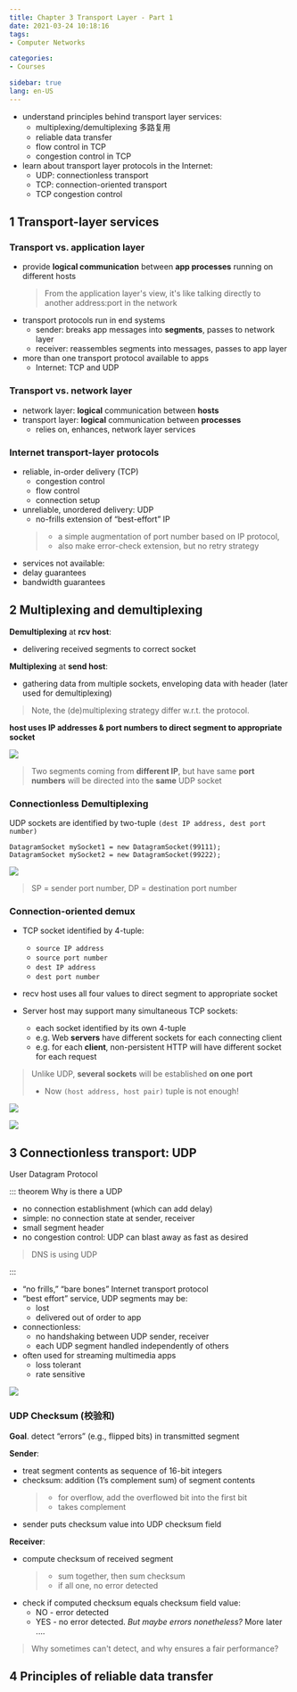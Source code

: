 ```yaml
---
title: Chapter 3 Transport Layer - Part 1
date: 2021-03-24 10:18:16
tags: 
- Computer Networks

categories: 
- Courses

sidebar: true
lang: en-US
---
```



- understand principles behind transport layer services:
  - multiplexing/demultiplexing 多路复用
  - reliable data transfer
  - flow control in TCP
  - congestion control in TCP
- learn about transport layer protocols in the Internet:
  - UDP: connectionless transport 
  - TCP: connection-oriented transport
  - TCP congestion control


<!-- more -->


## 1 Transport-layer services

### Transport vs. application layer

- provide **logical communication** between **app processes** running on different hosts
  > From the application layer's view, it's like talking directly to another address:port in the network
- transport protocols run in end systems 
  - sender: breaks app messages into **segments**, passes to network layer 
  - receiver: reassembles segments into messages, passes to app layer
- more than one transport protocol available to apps
  - Internet: TCP and UDP

### Transport vs. network layer

- network layer: **logical** communication between **hosts**
- transport layer: **logical** communication between **processes**
  -  relies on, enhances, network layer services

### Internet transport-layer protocols


- reliable, in-order delivery (TCP)
  - congestion control 
  - flow control
  - connection setup
- unreliable, unordered delivery: UDP
  - no-frills extension of “best-effort” IP
  > - a simple augmentation of port number based on IP protocol,
  > - also make error-check extension, but no retry strategy
- services not available: 
- delay guarantees
- bandwidth guarantees



## 2 Multiplexing and demultiplexing

**Demultiplexing** at **rcv host**:
- delivering received segments to correct socket

**Multiplexing** at **send host**:
- gathering data from multiple sockets, enveloping data with header (later used for demultiplexing)

> Note, the (de)multiplexing strategy differ w.r.t. the protocol.

**host uses IP addresses & port numbers to direct segment to appropriate socket**

![](./img/03-24-11-01-28.png)

> Two segments coming from **different IP**, but have same **port numbers** will be directed into the **same** UDP socket


### Connectionless Demultiplexing

UDP sockets are identified by two-tuple `(dest IP address, dest port number)`
```
DatagramSocket mySocket1 = new DatagramSocket(99111);
DatagramSocket mySocket2 = new DatagramSocket(99222);
```

![](./img/03-24-11-01-16.png)
> SP = sender port number, DP = destination port number


### Connection-oriented demux

- TCP socket identified by 4-tuple:
  - `source IP address `
  - `source port number `
  - `dest IP address`
  - `dest port number`

- recv host uses all four values to direct segment to appropriate socket
- Server host may support many simultaneous TCP sockets:
  - each socket identified by its own 4-tuple
  - e.g. Web **servers** have different sockets for each connecting client
  - e.g. for each **client**, non-persistent HTTP will have different socket for each request

> Unlike UDP, **several sockets** will be established **on one port**
> - Now `(host address, host pair)` tuple is not enough!

![](./img/03-24-11-14-38.png)

![](./img/03-24-11-15-31.png)


## 3 Connectionless transport: UDP

User Datagram Protocol

::: theorem Why is there a UDP

- no connection establishment (which can add delay)
- simple: no connection state at sender, receiver
- small segment header
- no congestion control: UDP can blast away as fast as desired

> DNS is using UDP

:::


- “no frills,” “bare bones” Internet transport protocol
- “best effort” service, UDP segments may be:
  - lost
  - delivered out of order to app
- connectionless:
  - no handshaking between UDP sender, receiver
  - each UDP segment handled independently of others
- often used for streaming multimedia apps
  - loss tolerant 
  - rate sensitive

![](./img/03-24-11-25-02.png)

### UDP Checksum (校验和)

**Goal**. detect “errors” (e.g., flipped bits) in transmitted segment

**Sender**:
- treat segment contents as sequence of 16-bit integers
- checksum: addition (1’s complement sum) of segment contents
  > - for overflow, add the overflowed bit into the first bit
  > - takes complement
- sender puts checksum value into UDP checksum field
  
**Receiver**:
- compute checksum of received segment
  > - sum together, then sum checksum
  > - if all one, no error detected
- check if computed checksum equals checksum field value:
  - NO - error detected
  - YES - no error detected. *But maybe errors nonetheless?* More later ....

> Why sometimes can't detect, and why ensures a fair performance?

## 4 Principles of reliable data transfer